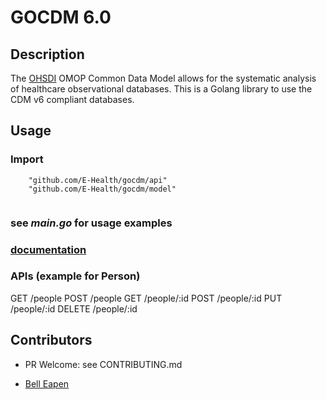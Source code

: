 # GOCDM 6.0 

## Description

The [OHSDI](https://www.ohdsi.org/) OMOP Common Data Model allows for the systematic analysis of healthcare observational databases. This is a Golang library to use the CDM v6 compliant databases.

## Usage

### Import
```
	"github.com/E-Health/gocdm/api"
	"github.com/E-Health/gocdm/model"
    
```

### see *main.go* for usage examples

### [documentation](https://e-health.github.io/gocdm/pkg/github.com/E-Health/gocdm/)

### APIs (example for Person)

GET /people
POST /people
GET /people/:id
POST /people/:id
PUT /people/:id
DELETE /people/:id

## Contributors

* PR Welcome: see CONTRIBUTING.md

* [Bell Eapen](https://nuchange.ca)